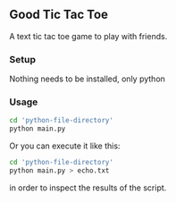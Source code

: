 ## Good Tic Tac Toe
A text tic tac toe game to play with friends.

### Setup
Nothing needs to be installed, only python

### Usage
``` bash
cd 'python-file-directory'
python main.py
```
Or you can execute it like this:
``` bash
cd 'python-file-directory'
python main.py > echo.txt
```
in order to inspect the results of the script.
